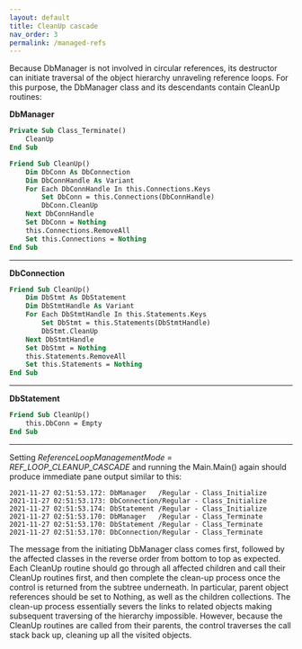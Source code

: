 ```yaml
---
layout: default
title: CleanUp cascade
nav_order: 3
permalink: /managed-refs
---
```


Because DbManager is not involved in circular references, its destructor can initiate traversal of the object hierarchy unraveling reference loops. For this purpose, the DbManager class and its descendants contain CleanUp routines:

**DbManager**

```vb
Private Sub Class_Terminate()
    CleanUp
End Sub

Friend Sub CleanUp()
    Dim DbConn As DbConnection
    Dim DbConnHandle As Variant
    For Each DbConnHandle In this.Connections.Keys
        Set DbConn = this.Connections(DbConnHandle)
        DbConn.CleanUp
    Next DbConnHandle
    Set DbConn = Nothing
    this.Connections.RemoveAll
    Set this.Connections = Nothing
End Sub
```

---

**DbConnection**

```vb
Friend Sub CleanUp()
    Dim DbStmt As DbStatement
    Dim DbStmtHandle As Variant
    For Each DbStmtHandle In this.Statements.Keys
        Set DbStmt = this.Statements(DbStmtHandle)
        DbStmt.CleanUp
    Next DbStmtHandle
    Set DbStmt = Nothing
    this.Statements.RemoveAll
    Set this.Statements = Nothing
End Sub
```

---

**DbStatement**

```vb
Friend Sub CleanUp()
    this.DbConn = Empty
End Sub
```

---

Setting *ReferenceLoopManagementMode = REF_LOOP_CLEANUP_CASCADE* and running the Main.Main() again should produce immediate pane output similar to this:

```
2021-11-27 02:51:53.172: DbManager   /Regular - Class_Initialize
2021-11-27 02:51:53.173: DbConnection/Regular - Class_Initialize
2021-11-27 02:51:53.174: DbStatement /Regular - Class_Initialize
2021-11-27 02:51:53.170: DbManager   /Regular - Class_Terminate
2021-11-27 02:51:53.170: DbStatement /Regular - Class_Terminate
2021-11-27 02:51:53.170: DbConnection/Regular - Class_Terminate
```

The message from the initiating DbManager class comes first, followed by the affected classes in the reverse order from bottom to top as expected. Each CleanUp routine should go through all affected children and call their CleanUp routines first, and then complete the clean-up process once the control is returned from the subtree underneath. In particular, parent object references should be set to Nothing, as well as the children collections. The clean-up process essentially severs the links to related objects making subsequent traversing of the hierarchy impossible. However, because the CleanUp routines are called from their parents, the control traverses the call stack back up, cleaning up all the visited objects.
